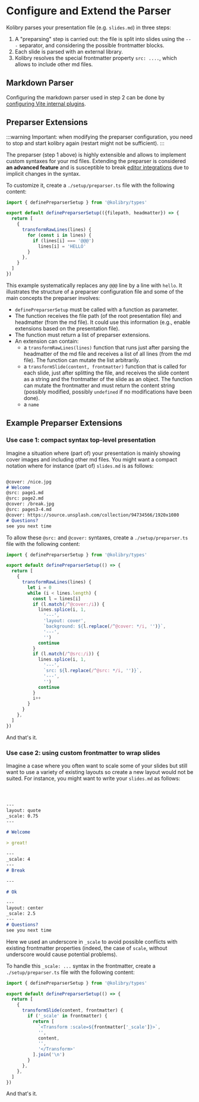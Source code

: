 # Configure and Extend the Parser

Kolibry parses your presentation file (e.g. `slides.md`) in three steps:

1. A "preparsing" step is carried out: the file is split into slides using the `---` separator, and considering the possible frontmatter blocks.
2. Each slide is parsed with an external library.
3. Kolibry resolves the special frontmatter property `src: ....`, which allows to include other md files.

## Markdown Parser

Configuring the markdown parser used in step 2 can be done by [configuring Vite internal plugins](/custom/config-vite#configure-internal-plugins).

## Preparser Extensions

:::warning
Important: when modifying the preparser configuration, you need to stop and start kolibry again (restart might not be sufficient).
:::

The preparser (step 1 above) is highly extensible and allows to implement custom syntaxes for your md files. Extending the preparser is considered **an advanced feature** and is susceptible to break [editor integrations](/guide/editors) due to implicit changes in the syntax.

To customize it, create a `./setup/preparser.ts` file with the following content:


```ts
import { definePreparserSetup } from '@kolibry/types'

export default definePreparserSetup(({filepath, headmatter}) => {
  return [
    {
      transformRawLines(lines) {
        for (const i in lines) {
          if (lines[i] === '@@@')
            lines[i] = 'HELLO'
        }
      },
    }
  ]
})
```

This example systematically replaces any `@@@` line by a line with `hello`. It illustrates the structure of a preparser configuration file and some of the main concepts the preparser involves:
- `definePreparserSetup` must be called with a function as parameter.
- The function receives the file path (of the root presentation file) and headmatter (from the md file). It could use this information (e.g., enable extensions based on the presentation file).
- The function must return a list of preparser extensions.
- An extension can contain:
  - a `transformRawLines(lines)` function that runs just after parsing the headmatter of the md file and receives a list of all lines (from the md file). The function can mutate the list arbitrarily.
  - a `transformSlide(content, frontmatter)` function that is called for each slide, just after splitting the file, and receives the slide content as a string and the frontmatter of the slide as an object. The function can mutate the frontmatter and must return the content string (possibly modified, possibly `undefined` if no modifications have been done).
  - a `name`

## Example Preparser Extensions

### Use case 1: compact syntax top-level presentation

Imagine a situation where (part of) your presentation is mainly showing cover images and including other md files. You might want a compact notation where for instance (part of) `slides.md` is as follows:

```md

@cover: /nice.jpg
# Welcome
@src: page1.md
@src: page2.md
@cover: /break.jpg
@src: pages3-4.md
@cover: https://source.unsplash.com/collection/94734566/1920x1080
# Questions?
see you next time

```

To allow these `@src:` and `@cover:` syntaxes, create a `./setup/preparser.ts` file with the following content:


```ts
import { definePreparserSetup } from '@kolibry/types'

export default definePreparserSetup(() => {
  return [
    {
      transformRawLines(lines) {
        let i = 0
        while (i < lines.length) {
          const l = lines[i]
          if (l.match(/^@cover:/i)) {
            lines.splice(i, 1,
              '---',
              'layout: cover',
              `background: ${l.replace(/^@cover: */i, '')}`,
              '---',
              '')
            continue
          }
          if (l.match(/^@src:/i)) {
            lines.splice(i, 1,
              '---',
              `src: ${l.replace(/^@src: */i, '')}`,
              '---',
              '')
            continue
          }
          i++
        }
      }
    },
  ]
})
```

And that's it.


### Use case 2: using custom frontmatter to wrap slides

Imagine a case where you often want to scale some of your slides but still want to use a variety of existing layouts so create a new layout would not be suited.
For instance, you might want to write your `slides.md` as follows:

```md



---
layout: quote
_scale: 0.75
---

# Welcome

> great!

---
_scale: 4
---
# Break

---

# Ok

---
layout: center
_scale: 2.5
---
# Questions?
see you next time

```

Here we used an underscore in `_scale` to avoid possible conflicts with existing frontmatter properties (indeed, the case of `scale`, without underscore would cause potential problems).


To handle this `_scale: ...` syntax in the frontmatter, create a `./setup/preparser.ts` file with the following content:


```ts
import { definePreparserSetup } from '@kolibry/types'

export default definePreparserSetup(() => {
  return [
    {
      transformSlide(content, frontmatter) {
        if ('_scale' in frontmatter) {
          return [
            `<Transform :scale=${frontmatter['_scale']}>`,
            '',
            content,
            '',
            '</Transform>'
          ].join('\n')
        }
      },
    },
  ]
})
```

And that's it.
